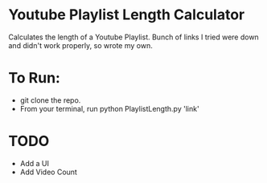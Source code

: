 # Youtube Playlist Length Calculator
Calculates the length of a Youtube Playlist. Bunch of links I tried were down and didn't work properly, so wrote my own.

# To Run:
* git clone the repo.
* From your terminal, run python PlaylistLength.py 'link'

# TODO
* Add a UI
* Add Video Count


